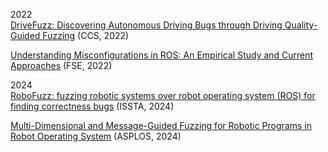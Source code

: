2022  
[DriveFuzz: Discovering Autonomous Driving Bugs through Driving Quality-Guided Fuzzing](https://dl.acm.org/doi/abs/10.1145/3548606.3560558) (CCS, 2022) 

[Understanding Misconfigurations in ROS: An Empirical Study and Current Approaches](https://dl.acm.org/doi/abs/10.1145/3650212.3680350) (FSE, 2022)

2024  
[RoboFuzz: fuzzing robotic systems over robot operating system (ROS) for finding correctness bugs](https://dl.acm.org/doi/abs/10.1145/3540250.3549164) (ISSTA, 2024)  

[Multi-Dimensional and Message-Guided Fuzzing for Robotic Programs in Robot Operating System](https://dl.acm.org/doi/abs/10.1145/3620665.3640425) (ASPLOS, 2024)
